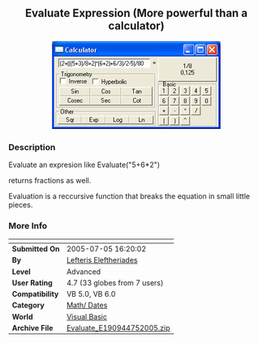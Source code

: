 ﻿<div align="center">

## Evaluate Expression \(More powerful than a calculator\)

<img src="PIC2005731536474074.JPG">
</div>

### Description

Evaluate an expresion like Evaluate("5+6*2")

returns fractions as well.

Evaluation is a reccursive function that breaks the equation in small little pieces.
 
### More Info
 


<span>             |<span>
---                |---
**Submitted On**   |2005-07-05 16:20:02
**By**             |[Lefteris Eleftheriades](https://github.com/Planet-Source-Code/PSCIndex/blob/master/ByAuthor/lefteris-eleftheriades.md)
**Level**          |Advanced
**User Rating**    |4.7 (33 globes from 7 users)
**Compatibility**  |VB 5\.0, VB 6\.0
**Category**       |[Math/ Dates](https://github.com/Planet-Source-Code/PSCIndex/blob/master/ByCategory/math-dates__1-37.md)
**World**          |[Visual Basic](https://github.com/Planet-Source-Code/PSCIndex/blob/master/ByWorld/visual-basic.md)
**Archive File**   |[Evaluate\_E190944752005\.zip](https://github.com/Planet-Source-Code/lefteris-eleftheriades-evaluate-expression-more-powerful-than-a-calculator__1-61497/archive/master.zip)








